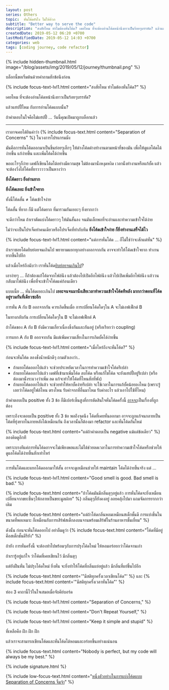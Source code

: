 ```yaml
---
layout: post 
series: Others
topic:  หั่นโค้ดยังไง ไม่ให้อ้วก
subtitle: "Better way to serve the code"
description: "สงสัยไหม ทำไมต้องหั่นโค้ด? เคยไหม ที่จะต้องอ่านโค้ดหน้านึงยาวเป็นร้อยๆบรรทัด? แล้วแฮปปี้ไหม กับการอ่านโค้ดแบบนั้น?"
createdDate: 2019-05-12 06:20 +0700
lastModifiedDate: 2019-05-12 14:03 +0700
categories: web
tags: [coding journey, code refactor]
---
```

{% include hidden-thumbnail.html image="/blog/assets/img/2019/05/12/journey/thumbnail.png" %}

บล็อกนี้ขอเริ่มต้นด้วยคำถามสักข้อนึงก่อน 

{% include focus-text-lvl1.html content="สงสัยไหม ทำไมต้องหั่นโค้ด?" %} 

เคยไหม ที่จะต้องอ่านโค้ดหน้านึงยาวเป็นร้อยๆบรรทัด?

แล้วแฮปปี้ไหม กับการอ่านโค้ดแบบนั้น?

ถ้าคำตอบในใจคือไม่แฮปปี้ ... วันนี้คุณเปิดมาถูกบล็อกแล้ว

----

เราอาจเคยได้ยินคำว่า {% include focus-text.html content="Separation of Concerns" %} ในวงการโปรแกรมมิ่ง

มันคือการหั่นโค้ดออกมาเป็นชิ้นย่อยๆเล็กๆ ให้ต่างโค้ดต่างทำงานตามหน้าที่ของมัน เพื่อให้ดูแลโค้ดได้ง่ายขึ้น แก้ง่ายขึ้น และเพิ่มโค้ดได้ง่ายขึ้น

พออะไรๆก็ง่าย เดฟก็เขียนโค้ดได้อย่างมีความสุข ไม่ต้องมานั่งหงุดหงิด เวลานั่งทำงานหรือแก้บั้ค แล้วจะต้องวิ่งไล่โค้ดที่ยาวววววเป็นหางว่าว 

<b>ยิ่งโค้ดยาว ยิ่งอ่านยาก</b>

<b>ยิ่งโค้ดเยอะ ยิ่งเข้าใจยาก</b>

ทั้งนี้โค้ดสั้น ≠ โค้ดเข้าใจง่าย

โค้ดสั้น ที่ยาก ก็มี แต่โค้ดยาก ที่มารวมกันเยอะๆ ยิ่งยากกว่า

จะดีกว่าไหม ถ้าเราตัดแบ่งโค้ดยาวๆ ให้มันสั้นลง จนมันเล็กพอที่จะอ่านและทำความเข้าใจได้ง่าย

ไม่ว่าจะเป็นโปรเจ็คทำคนเดียวหรือโปรเจ็คที่ทำกับทีม <b>ยิ่งโค้ดเข้าใจง่าย ก็ยิ่งทำงานเสร็จได้ไว</b>

{% include focus-text-lvl1.html content="แต่การหั่นโค้ด ... ก็ไม่ใช่ว่าจะสักแต่หั่น" %} 

ถ้าเราซอยโค้ดยิบย่อยจนเกินไป พยายามแยกทุกอย่างออกจากกัน อาจจะทำให้โค้ดเข้าใจยาก ทำงานยากขึ้นไปอีก 

แล้วเมื่อไหร่ถึงนับว่า เราหั่นโค้ด<u>ยิบย่อยจนเกินไป</u>?

เอาง่ายๆ ... ก็ถ้าต้องแก้โค้ดจากไฟล์นึง แล้วต้องไปเปิดอีกไฟล์นึง แล้วไปเปิดเพิ่มอีกไฟล์นึง แล้ววนกลับมาไฟล์นึง  เพื่อที่จะเข้าใจโค้ดแค่ก้อนเดียว 

แบบเนี้ย ... หั่นโค้ดเยอะเกินไป <b>เยอะจนจนมานั่งเสียเวลาทำความเข้าใจโค้ดทีหลัง มากกว่าตอนที่โค้ดอยู่รวมกันที่เดียวซะอีก</b>

การหั่น A กับ B ออกจากกัน ควรเกิดขึ้นเมื่อ การเปลี่ยนโค้ดใดๆใน A จะไม่เอฟเฟ็กต์ B 

ในทางกลับกัน การเปลี่ยนโค้ดใดๆใน B จะไม่เอฟเฟ็กต์ A

ถ้าโค้ดของ A กับ B ยังมีความเกี่ยวเนื่องซึ่งกันและกันอยู่ (หรือเรียกว่า coupling) 

การแยก A กับ B ออกจากกัน มีแต่เพิ่มความเสี่ยงในการเกิดบั้คได้ง่ายขึ้น

{% include focus-text-lvl1.html content="เมื่อไหร่ถึงจะหั่นโค้ด?" %} 

ก่อนจะหั่นโค้ด ลองชั่งน้ำหนักดีๆ ถามตัวเองว่า..
- ถ้าแยกโค้ดออกไปแล้ว จะช่วยประหยัดเวลาในการทำความเข้าใจโค้ดรึเปล่า
- ถ้าแยกโค้ดออกไปแล้ว เดฟที่เข้ามาเพิ่มโค้ด ลบโค้ด หรือแก้ไขโค้ด จะยังแฮปปี้อยู่รึเปล่า (หรือต้องมานั่งระแวงว่าเพิ่ม ลด แก้จะทำให้โค้ดที่ไหนสักที่พัง)
- ถ้าแยกโค้ดออกไปแล้ว จะช่วยทำให้หาบั้คง่ายรึเปล่า จะใช้เวลาในการแก้บั้คน้อยลงไหม (เพราะรู้เลยว่าโค้ดอยู่ไฟล์ไหน ตรงไหน รับค่าจากที่อื่นมาไหม รับค่าอะไร แล้วเอาไปใช้ที่ไหน)

ถ้าคำตอบเป็น positive ทั้ง 3 ข้อ ก็มีเปอร์เซ็นสูงที่การตัดสินใจหั่นโค้ดครั้งนี้ <u>อาจจะ</u>เป็นเรื่องที่ถูกต้อง 

เพราะถึงจะตอบเป็น positive ทั้ง 3 ข้อ พอถึงจุดนึง โค้ดที่เคยหั่นออกมา อาจจะถูกแก้จนกลายเป็นโค้ดที่ยุ่งยากในภายหลังได้เหมือนกัน ถึงเวลานั้นก็ต้องมา refactor และหั่นโค้ดกันใหม่

{% include focus-text.html content="แต่ถ้าคำตอบเป็น negative แม้แต่ข้อเดียว" %} ลองคิดดูอีกที 

เพราะบางทีแค่การหั่นโค้ดอาจจะไม่เพียงพอและไม่ได้ช่วยลดเวลาในการทำความเข้าใจโค้ดหรือช่วยให้ดูแลโค้ดได้ง่ายขึ้นสักเท่าไหร่

-----

การหั่นโค้ดและแยกโค้ดออกมาให้สั้น อาจจะดูเหมือนช่วยให้ maintain โค้ดได้ง่ายขึ้นจริง แต่ ...

{% include focus-text-lvl1.html content="Good smell is good. Bad smell is bad." %} 

{% include focus-text.html content="ถ้าโค้ดมันมีกลิ่นตุๆอยู่แล้ว การหั่นโค้ดจะยิ่งเหมือนเปลี่ยนจากขยะชิ้นๆให้กลายเป็นขยะมูลฝอย" %} กลิ่นตุๆก็ยังคงอยู่ ลอยคลุ้งไปมา แถมจัดการยากกว่าเดิม

{% include focus-text.html content="แต่ถ้าโค้ดกลิ่นหอมเหมือนสเต็กชั้นดี การแบ่งชิ้นในขนาดที่พอเหมาะ ก็เหมือนกับการเสิร์ฟสเต็กลงบนจานพร้อมเสิร์ฟในร้านอาหารชั้นเยี่ยม" %}

ดังนั้น ก่อนจะหั่นโค้ดออกไป อย่าลืมดูว่า {% include focus-text.html content="โค้ดที่มีอยู่คือสเต็กชั้นดีรึยัง" %}

ถ้ายัง การหั่นครั้งนี้ จะต้องทำไปพร้อมๆกับการปรุงโค้ดใหม่ ให้หอมอร่อยกว่าโค้ดจานเก่า

ถ้าเรารู้อยู่แก่ใจ ว่าโค้ดที่เคยเขียนไว้ มีกลิ่นตุๆ 

แต่ยังฝืนหั่น ไม่ปรุงโค้ดใหม่ ยิ่งหั่น จะยิ่งทำให้โค้ดที่กลิ่นแย่อยู่แล้ว มีกลิ่นที่แย่ขึ้นไปอีก

{% include focus-text.html content='"มีสติทุกครั้งเวลาเขียนโค้ด"' %} และ {% include focus-text.html content='"มีสติทุกครั้งเวลาหั่นโค้ด"' %}

ท่อง 3 คาถานี้ไว้ในใจเสมอเมื่อจับคีย์บอร์ด

{% include focus-text-lvl1.html content="Separation of Concerns," %}

{% include focus-text-lvl1.html content="Don't Repeat Yourself," %}

{% include focus-text-lvl1.html content="Keep it simple and stupid" %}

ที่เหลือคือ ฝึก ฝึก ฝึก 

แล้วเราจะสามารถเขียนโค้ดและหั่นโค้ดได้หอมและอร่อยขึ้นอย่างแน่นอน

{% include focus-text.html content="Nobody is perfect, but my code will always be my best." %}

{% include signature.html %}

{% include low-focus-text.html content="[หนึ่งตัวอย่างในการแบ่งโค้ดแบบ Separation of Concerns จิ้มจ้า](/blog/jekyll/2019/05/12/jekyll-refactor-cayman-default.html)" %}
